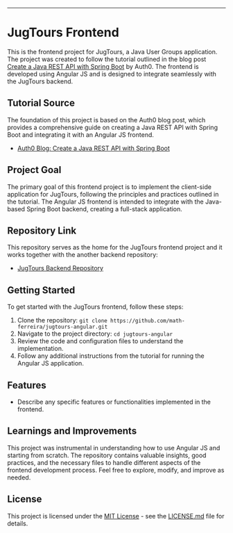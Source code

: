 ---

# JugTours Frontend

This is the frontend project for JugTours, a Java User Groups application. The project was created to follow the tutorial outlined in the blog post [Create a Java REST API with Spring Boot](https://auth0.com/blog/spring-boot-angular-crud/#Create-a-Java-REST-API-with-Spring-Boot) by Auth0. The frontend is developed using Angular JS and is designed to integrate seamlessly with the JugTours backend.

## Tutorial Source

The foundation of this project is based on the Auth0 blog post, which provides a comprehensive guide on creating a Java REST API with Spring Boot and integrating it with an Angular JS frontend.

- [Auth0 Blog: Create a Java REST API with Spring Boot](https://auth0.com/blog/spring-boot-angular-crud/#Create-a-Java-REST-API-with-Spring-Boot)

## Project Goal

The primary goal of this frontend project is to implement the client-side application for JugTours, following the principles and practices outlined in the tutorial. The Angular JS frontend is intended to integrate with the Java-based Spring Boot backend, creating a full-stack application.

## Repository Link

This repository serves as the home for the JugTours frontend project and it works together with the another backend repository:

- [JugTours Backend Repository](https://github.com/math-ferreira/jugtours-spring)

## Getting Started

To get started with the JugTours frontend, follow these steps:

1. Clone the repository: `git clone https://github.com/math-ferreira/jugtours-angular.git`
2. Navigate to the project directory: `cd jugtours-angular`
3. Review the code and configuration files to understand the implementation.
4. Follow any additional instructions from the tutorial for running the Angular JS application.

## Features

- Describe any specific features or functionalities implemented in the frontend.

## Learnings and Improvements

This project was instrumental in understanding how to use Angular JS and starting from scratch. The repository contains valuable insights, good practices, and the necessary files to handle different aspects of the frontend development process. Feel free to explore, modify, and improve as needed.

## License

This project is licensed under the [MIT License](LICENSE.md) - see the [LICENSE.md](LICENSE.md) file for details.
